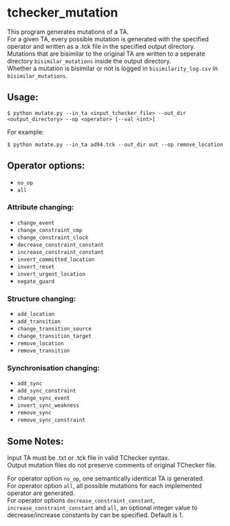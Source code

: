 # tchecker_mutation

This program generates mutations of a TA.\
For a given TA, every possible mutation is generated with the specified operator and written as a .tck file in the specified output directory.\
Mutations that are bisimilar to the original TA are written to a seperate directory `bisimilar_mutations` inside the output directory.\
Whether a mutation is bisimilar or not is logged in `bisimilarity_log.csv` in `bisimilar_mutations`.

## Usage:

```
$ python mutate.py --in_ta <input_tchecker_file> --out_dir <output_directory> --op <operator> [--val <int>]
```

For example:
```
$ python mutate.py --in_ta ad94.tck --out_dir out --op remove_location
```

## Operator options:

- `no_op`
- `all`

### Attribute changing:

- `change_event`
- `change_constraint_cmp`
- `change_constraint_clock`
- `decrease_constraint_constant`
- `increase_constraint_constant`
- `invert_committed_location`
- `invert_reset`
- `invert_urgent_location`
- `negate_guard`

### Structure changing:

- `add_location`
- `add_transition`
- `change_transition_source`
- `change_transition_target`
- `remove_location`
- `remove_transition`

### Synchronisation changing:

- `add_sync`
- `add_sync_constraint`
- `change_sync_event`
- `invert_sync_weakness`
- `remove_sync`
- `remove_sync_constraint`

## Some Notes:

Input TA must be .txt or .tck file in valid TChecker syntax.\
Output mutation files do not preserve comments of original TChecker file.

For operator option `no_op`, one semantically identical TA is generated.\
For operator option `all`, all possible mutations for each implemented operator are generated.\
For operator options `decrease_constraint_constant`, `increase_constraint_constant` and `all`, an optional integer value to decrease/increase constants by can be specified. 
Default is 1.
